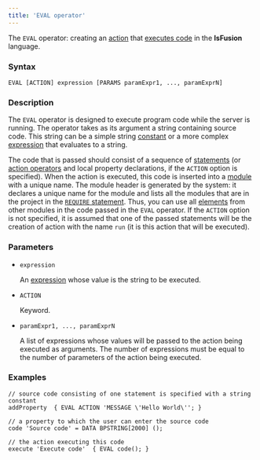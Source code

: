 ```yaml
---
title: 'EVAL operator'
---
```


The `EVAL` operator: creating an [action](Actions.md) that [executes code](Eval_EVAL.md) in the **lsFusion** language.

### Syntax

```
EVAL [ACTION] expression [PARAMS paramExpr1, ..., paramExprN]
```

### Description

The `EVAL` operator is designed to execute program code while the server is running. The operator takes as its argument a string containing source code. This string can be a simple string [constant](Constant.md) or a more complex [expression](Expression.md) that evaluates to a string.

The code that is passed should consist of a sequence of [statements](Statements.md) (or [action operators](Action_operators_paradigm.md) and local property declarations, if the `ACTION` option is specified). When the action is executed, this code is inserted into a [module](Modules.md) with a unique name. The module header is generated by the system: it declares a unique name for the module and lists all the modules that are in the project in the [`REQUIRE` statement](Module_header.md). Thus, you can use all [elements](Element_identification.md) from other modules in the code passed in the `EVAL` operator. If the `ACTION` option is not specified, it is assumed that one of the passed statements will be the creation of action with the name `run` (it is this action that will be executed).

### Parameters

- `expression`

    An [expression](Expression.md) whose value is the string to be executed.

- `ACTION`

    Keyword.

- `paramExpr1, ..., paramExprN`

    A list of expressions whose values will be passed to the action being executed as arguments. The number of expressions must be equal to the number of parameters of the action being executed.

### Examples

```lsf
// source code consisting of one statement is specified with a string constant
addProperty  { EVAL ACTION 'MESSAGE \'Hello World\''; }  

// a property to which the user can enter the source code
code 'Source code' = DATA BPSTRING[2000] ();

// the action executing this code              
execute 'Execute code'  { EVAL code(); }
```
